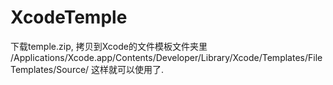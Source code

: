 # XcodeTemple

下载temple.zip, 拷贝到Xcode的文件模板文件夹里 /Applications/Xcode.app/Contents/Developer/Library/Xcode/Templates/File Templates/Source/
这样就可以使用了.
